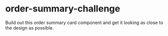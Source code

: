 # order-summary-challenge
Build out this order summary card component and get it looking as close to the design as possible.
